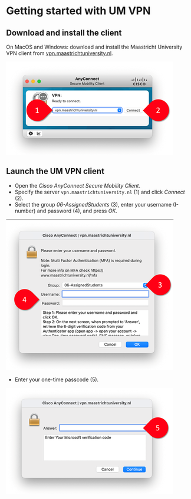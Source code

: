 # **Getting started with UM VPN**

## Download and install the client

On MacOS and Windows: download and install the Maastricht University VPN client from [vpn.maastrichtuniversity.nl](http://vpn.maastrichtuniversity.nl).

![image.png](../screenshots_dsri/image-bfaa1120-2cce-4cf8-bb81-aef78efb38db.png)

## Launch the UM VPN client

- Open the *Cisco AnyConnect Secure Mobility Client*.
- Specify the server `vpn.maastrichtuniversity.nl` (1) and click *Connect* (2).
- Select the group *06-AssignedStudents* (3), enter your username (I-number) and password (4), and press *OK*.

![image.png](../screenshots_dsri/image-95712b24-4215-4e67-9579-842478262805.png)

- Enter your one-time passcode (5).

![image.png](../screenshots_dsri/image-c77c660a-fb92-45eb-8d3b-20bfd30dcfbe.png)
